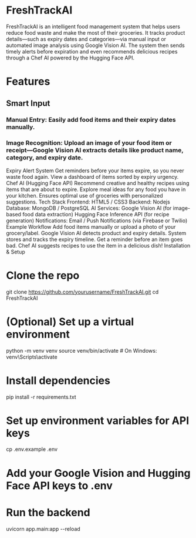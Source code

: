 # FreshTrackAI
FreshTrackAI is an intelligent food management system that helps users reduce food waste and make the most of their groceries. It tracks product details—such as expiry dates and categories—via manual input or automated image analysis using Google Vision AI. The system then sends timely alerts before expiration and even recommends delicious recipes through a Chef AI powered by the Hugging Face API.

# Features
## Smart Input
### Manual Entry: Easily add food items and their expiry dates manually.
### Image Recognition: Upload an image of your food item or receipt—Google Vision AI extracts details like product name, category, and expiry date.
Expiry Alert System
Get reminders before your items expire, so you never waste food again.
View a dashboard of items sorted by expiry urgency.
Chef AI (Hugging Face API)
Recommend creative and healthy recipes using items that are about to expire.
Explore meal ideas for any food you have in your kitchen.
Ensures optimal use of groceries with personalized suggestions.
Tech Stack
Frontend: HTML5 / CSS3
Backend: Nodejs
Database: MongoDB / PostgreSQL
AI Services:
Google Vision AI (for image-based food data extraction)
Hugging Face Inference API (for recipe generation)
Notifications: Email / Push Notifications (via Firebase or Twilio)
Example Workflow
Add food items manually or upload a photo of your grocery/label.
Google Vision AI detects product and expiry details.
System stores and tracks the expiry timeline.
Get a reminder before an item goes bad.
Chef AI suggests recipes to use the item in a delicious dish!
Installation & Setup
# Clone the repo
git clone https://github.com/yourusername/FreshTrackAI.git
cd FreshTrackAI

# (Optional) Set up a virtual environment
python -m venv venv
source venv/bin/activate  # On Windows: venv\Scripts\activate

# Install dependencies
pip install -r requirements.txt

# Set up environment variables for API keys
cp .env.example .env
# Add your Google Vision and Hugging Face API keys to .env

# Run the backend
uvicorn app.main:app --reload

